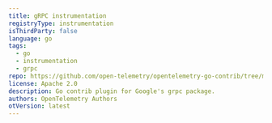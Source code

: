 ```yaml
---
title: gRPC instrumentation
registryType: instrumentation
isThirdParty: false
language: go
tags:
  - go
  - instrumentation
  - grpc
repo: https://github.com/open-telemetry/opentelemetry-go-contrib/tree/main/instrumentation/google.golang.org/grpc
license: Apache 2.0
description: Go contrib plugin for Google's grpc package.
authors: OpenTelemetry Authors
otVersion: latest
---
```

